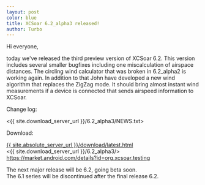 ```yaml
---
layout: post
color: blue
title: XCSoar 6.2_alpha3 released!
author: Turbo
---
```

Hi everyone,

today we've released the third preview version of XCSoar 6.2.
This version includes several smaller bugfixes including one 
miscalculation of airspace distances. The circling wind calculator that 
was broken in 6.2_alpha2 is working again. In addition to that John have 
developed a new wind algorithm that replaces the ZigZag mode. It should 
bring almost instant wind measurements if a device is connected that 
sends airspeed information to XCSoar.

Change log:

 <{{ site.download_server_url }}/6.2_alpha3/NEWS.txt>

Download:

 [{{ site.absolute_server_url }}/download/latest.html](/download/latest.html)  
 <{{ site.download_server_url }}/6.2_alpha3/>  
 <https://market.android.com/details?id=org.xcsoar.testing>

The next major release will be 6.2, going beta soon.  
The 6.1 series will be discontinued after the final release 6.2.

